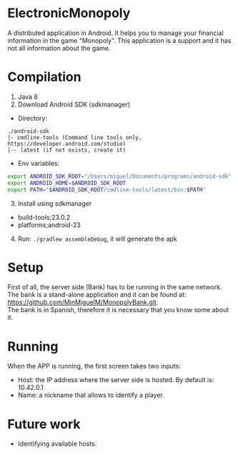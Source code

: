 # ElectronicMonopoly
A distributed application in Android. It helps you to manage your financial information in the game "Monopoly".
 This application is a support and it has not all information about the game.

# Compilation
1. Java 8
2. Download Android SDK (sdkmanager)
- Directory:

```
./android-sdk
|- cmdline-tools (Command line tools only, https://developer.android.com/studio)
|-- latest (if not exists, create it)
```

- Env variables:
```bash
export ANDROID_SDK_ROOT="/Users/miguel/Documents/programs/android-sdk"
export ANDROID_HOME=$ANDROID_SDK_ROOT
export PATH="$ANDROID_SDK_ROOT/cmdline-tools/latest/bin:$PATH"
```

3. Install using sdkmanager
- build-tools;23.0.2
- platforms;android-23

4. Run: `./gradlew assembleDebug`, it will generate the apk

# Setup
First of all, the server side (Bank) has to be running in the same network. The bank is a stand-alone application and it can be 
found at: https://github.com/MinMiguelM/MonopolyBank.git. <br>
The bank is in Spanish, therefore it is necessary that you know some about it.

# Running
When the APP is running, the first screen takes two inputs:
* Host: the IP address where the server side is hosted. By default is: 10.42.0.1
* Name: a nickname that allows to identify a player.

# Future work
* Identifying available hosts.

